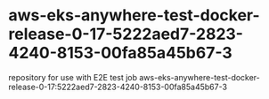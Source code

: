 # aws-eks-anywhere-test-docker-release-0-17-5222aed7-2823-4240-8153-00fa85a45b67-3
repository for use with E2E test job aws-eks-anywhere-test-docker-release-0-17:5222aed7-2823-4240-8153-00fa85a45b67-3

